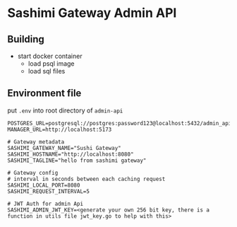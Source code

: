 # Sashimi Gateway Admin API

## Building

- start docker container
  - load psql image
  - load sql files

## Environment file

put `.env` into root directory of `admin-api`

```
POSTGRES_URL=postgresql://postgres:password123@localhost:5432/admin_api
MANAGER_URL=http://localhost:5173

# Gateway metadata
SASHIMI_GATEWAY_NAME="Sushi Gateway"
SASHIMI_HOSTNAME="http://localhost:8080"
SASHIMI_TAGLINE="hello from sashimi gateway"

# Gateway config
# interval in seconds between each caching request
SASHIMI_LOCAL_PORT=8080
SASHIMI_REQUEST_INTERVAL=5

# JWT Auth for admin Api
SASHIMI_ADMIN_JWT_KEY=<generate your own 256 bit key, there is a function in utils file jwt_key.go to help with this>
```

